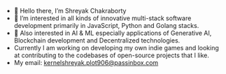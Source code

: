 - 👋 Hello there, I’m Shreyak Chakraborty
- 👀 I’m interested in all kinds of innovative multi-stack software development primarily in JavaScript, Python and Golang stacks.
- 👀 Also interested in AI & ML especially applications of Generative AI, Blockchain development and Decentralized technologies.
- Currently I am working on developing my own indie games and looking at contributing to the codebases of open-source projects that I like.
- My email: kernelshreyak.plot906@passinbox.com 
